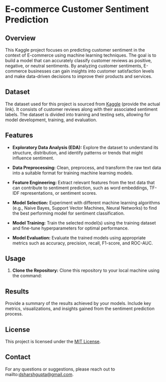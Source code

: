 # E-commerce Customer Sentiment Prediction

## Overview

This Kaggle project focuses on predicting customer sentiment in the context of E-commerce using machine learning techniques. The goal is to build a model that can accurately classify customer reviews as positive, negative, or neutral sentiments. By analyzing customer sentiments, E-commerce businesses can gain insights into customer satisfaction levels and make data-driven decisions to improve their products and services.

## Dataset

The dataset used for this project is sourced from [Kaggle](link_to_dataset) (provide the actual link). It consists of customer reviews along with their associated sentiment labels. The dataset is divided into training and testing sets, allowing for model development, training, and evaluation.

## Features

- **Exploratory Data Analysis (EDA):** Explore the dataset to understand its structure, distribution, and identify patterns or trends that might influence sentiment.

- **Data Preprocessing:** Clean, preprocess, and transform the raw text data into a suitable format for training machine learning models.

- **Feature Engineering:** Extract relevant features from the text data that can contribute to sentiment prediction, such as word embeddings, TF-IDF representations, or sentiment scores.

- **Model Selection:** Experiment with different machine learning algorithms (e.g., Naive Bayes, Support Vector Machines, Neural Networks) to find the best performing model for sentiment classification.

- **Model Training:** Train the selected model(s) using the training dataset and fine-tune hyperparameters for optimal performance.

- **Model Evaluation:** Evaluate the trained models using appropriate metrics such as accuracy, precision, recall, F1-score, and ROC-AUC.

## Usage

1. **Clone the Repository:** Clone this repository to your local machine using the command:

## Results

Provide a summary of the results achieved by your models. Include key metrics, visualizations, and insights gained from the sentiment prediction process.

## License

This project is licensed under the [MIT License](LICENSE).

## Contact

For any questions or suggestions, please reach out to mailto:dsharshgupta@gmail.com.
